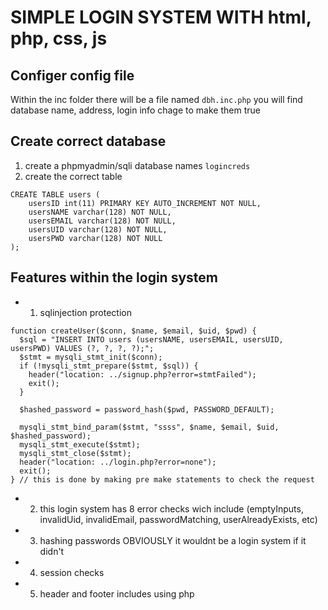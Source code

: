 # SIMPLE LOGIN SYSTEM WITH html, php, css, js

## Configer config file
Within the inc folder there will be a file named `dbh.inc.php`
you will find database name, address, login info chage to make them true

## Create correct database
1. create a phpmyadmin/sqli database names `logincreds`
2. create the correct table
```
CREATE TABLE users (
    usersID int(11) PRIMARY KEY AUTO_INCREMENT NOT NULL,
    usersNAME varchar(128) NOT NULL,
    usersEMAIL varchar(128) NOT NULL,
    usersUID varchar(128) NOT NULL,
    usersPWD varchar(128) NOT NULL
);
```

## Features within the login system
* 1. sqlinjection protection 
```
function createUser($conn, $name, $email, $uid, $pwd) {
  $sql = "INSERT INTO users (usersNAME, usersEMAIL, usersUID, usersPWD) VALUES (?, ?, ?, ?);";
  $stmt = mysqli_stmt_init($conn);
  if (!mysqli_stmt_prepare($stmt, $sql)) {
    header("location: ../signup.php?error=stmtFailed");
    exit();
  }

  $hashed_password = password_hash($pwd, PASSWORD_DEFAULT);

  mysqli_stmt_bind_param($stmt, "ssss", $name, $email, $uid, $hashed_password);
  mysqli_stmt_execute($stmt);
  mysqli_stmt_close($stmt);
  header("location: ../login.php?error=none");
  exit();
} // this is done by making pre make statements to check the request
```
* 2. this login system has 8 error checks wich include (emptyInputs, invalidUid, invalidEmail, passwordMatching, userAlreadyExists, etc)
* 3. hashing passwords OBVIOUSLY it wouldnt be a login system if it didn't
* 4. session checks
* 5. header and footer includes using php
